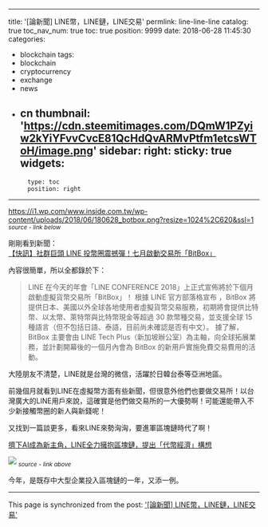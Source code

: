 
---
title: '[論新聞] LINE幣，LINE鏈，LINE交易'
permlink: line-line-line
catalog: true
toc_nav_num: true
toc: true
position: 9999
date: 2018-06-28 11:45:30
categories:
- blockchain
tags:
- blockchain
- cryptocurrency
- exchange
- news
- cn
thumbnail: 'https://cdn.steemitimages.com/DQmW1PZyiw2kYiYFvvCvcE81QcHdQvARMvPtfm1etcsWToH/image.png'
sidebar:
    right:
        sticky: true
widgets:
    -
        type: toc
        position: right
---


https://i1.wp.com/www.inside.com.tw/wp-content/uploads/2018/06/180628_botbox.png?resize=1024%2C620&ssl=1
<sub>*source - link below*</sub>

剛剛看到新聞：[【快訊】社群巨頭 LINE 投幣圈震撼彈！七月啟動交易所「BitBox」](https://www.inside.com.tw/2018/06/28/line-exchange-bitbox)

內容很簡單，所以全都錄於下：

>LINE 在今天的年會「LINE CONFERENCE 2018」上正式宣佈將於下個月啟動虛擬貨幣交易所「BitBox」！
>根據 LINE 官方部落格宣布 ，BitBox 將提供日本、美國以外全球各地使用者虛擬貨幣交易服務，初期將會提供比特幣、以太幣、萊特幣與比特幣現金等超過 30 款幣種交易，並支援全球 15 種語言（但不包括日語、泰語，目前尚未確認是否有中文）。
>據了解，BitBox 主要會由 LINE Tech Plus（新加坡辦公室）為主軸，向全球拓展業務，並計劃開幕後的一個月內會為 BitBox 的新用戶實施免費交易費用的活動。

大陸朋友不清楚，LINE就是台灣的微信，活躍於日韓台泰等亞洲地區。

前幾個月就看到LINE在虛擬幣方面有些新聞，但很意外他們也要做交易所！以台灣廣大的LINE用戶來說，這確實是他們做交易所的一大優勢啊！可能還能帶入不少新接觸幣圈的新人與新錢呢！

又找到一篇談更多，看來LINE來勢洶洶，要進軍區塊鏈時代了啊！

[擠下AI成為新主角，LINE全力擁抱區塊鏈，提出「代幣經濟」構想](https://www.bnext.com.tw/article/49697/line-base-on-blockchain-develop-token-economy)

![](https://cdn.steemitimages.com/DQmW1PZyiw2kYiYFvvCvcE81QcHdQvARMvPtfm1etcsWToH/image.png)
<sub>*source - link above*</sub>

今年，是既存中大型企業投入區塊鏈的一年，又添一例。

- - -

This page is synchronized from the post: ['[論新聞] LINE幣，LINE鏈，LINE交易'](https://steemit.com/@deanliu/line-line-line)
